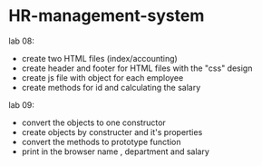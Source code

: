 # HR-management-system
lab 08:
- create two HTML files (index/accounting)
- create header and footer for HTML files with the "css" design 
- create js file with object for each employee
- create methods for id and calculating the salary 

lab 09:
- convert the objects to one constructor
- create objects by constructer and it's properties 
- convert the methods to prototype function 
- print in the browser name , department and salary  